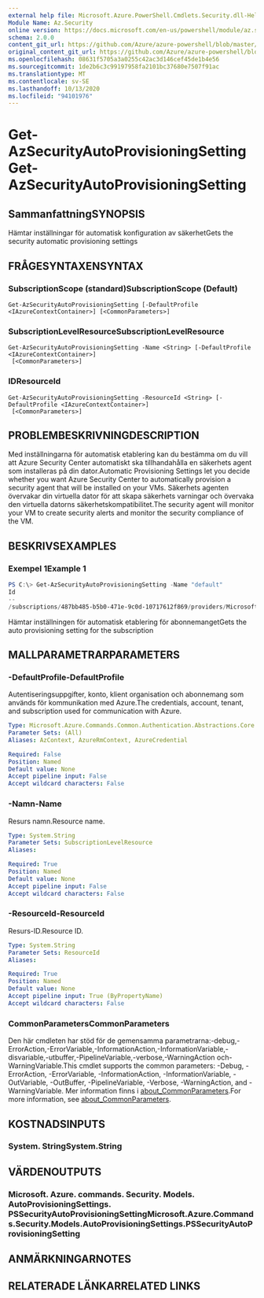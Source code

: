 ```yaml
---
external help file: Microsoft.Azure.PowerShell.Cmdlets.Security.dll-Help.xml
Module Name: Az.Security
online version: https://docs.microsoft.com/en-us/powershell/module/az.security/Get-AzSecurityAutoProvisioningSetting
schema: 2.0.0
content_git_url: https://github.com/Azure/azure-powershell/blob/master/src/Security/Security/help/Get-AzSecurityAutoProvisioningSetting.md
original_content_git_url: https://github.com/Azure/azure-powershell/blob/master/src/Security/Security/help/Get-AzSecurityAutoProvisioningSetting.md
ms.openlocfilehash: 08631f5705a3a0255c42ac3d146cef45de1b4e56
ms.sourcegitcommit: 1de2b6c3c99197958fa2101bc37680e7507f91ac
ms.translationtype: MT
ms.contentlocale: sv-SE
ms.lasthandoff: 10/13/2020
ms.locfileid: "94101976"
---
```

# <span data-ttu-id="3c2ba-101">Get-AzSecurityAutoProvisioningSetting</span><span class="sxs-lookup"><span data-stu-id="3c2ba-101">Get-AzSecurityAutoProvisioningSetting</span></span>

## <span data-ttu-id="3c2ba-102">Sammanfattning</span><span class="sxs-lookup"><span data-stu-id="3c2ba-102">SYNOPSIS</span></span>
<span data-ttu-id="3c2ba-103">Hämtar inställningar för automatisk konfiguration av säkerhet</span><span class="sxs-lookup"><span data-stu-id="3c2ba-103">Gets the security automatic provisioning settings</span></span>

## <span data-ttu-id="3c2ba-104">FRÅGESYNTAXEN</span><span class="sxs-lookup"><span data-stu-id="3c2ba-104">SYNTAX</span></span>

### <span data-ttu-id="3c2ba-105">SubscriptionScope (standard)</span><span class="sxs-lookup"><span data-stu-id="3c2ba-105">SubscriptionScope (Default)</span></span>
```
Get-AzSecurityAutoProvisioningSetting [-DefaultProfile <IAzureContextContainer>] [<CommonParameters>]
```

### <span data-ttu-id="3c2ba-106">SubscriptionLevelResource</span><span class="sxs-lookup"><span data-stu-id="3c2ba-106">SubscriptionLevelResource</span></span>
```
Get-AzSecurityAutoProvisioningSetting -Name <String> [-DefaultProfile <IAzureContextContainer>]
 [<CommonParameters>]
```

### <span data-ttu-id="3c2ba-107">ID</span><span class="sxs-lookup"><span data-stu-id="3c2ba-107">ResourceId</span></span>
```
Get-AzSecurityAutoProvisioningSetting -ResourceId <String> [-DefaultProfile <IAzureContextContainer>]
 [<CommonParameters>]
```

## <span data-ttu-id="3c2ba-108">PROBLEMBESKRIVNING</span><span class="sxs-lookup"><span data-stu-id="3c2ba-108">DESCRIPTION</span></span>
<span data-ttu-id="3c2ba-109">Med inställningarna för automatisk etablering kan du bestämma om du vill att Azure Security Center automatiskt ska tillhandahålla en säkerhets agent som installeras på din dator.</span><span class="sxs-lookup"><span data-stu-id="3c2ba-109">Automatic Provisioning Settings let you decide whether you want Azure Security Center to automatically provision a security agent that will be installed on your VMs.</span></span>
<span data-ttu-id="3c2ba-110">Säkerhets agenten övervakar din virtuella dator för att skapa säkerhets varningar och övervaka den virtuella datorns säkerhetskompatibilitet.</span><span class="sxs-lookup"><span data-stu-id="3c2ba-110">The security agent will monitor your VM to create security alerts and monitor the security compliance of the VM.</span></span>

## <span data-ttu-id="3c2ba-111">BESKRIVS</span><span class="sxs-lookup"><span data-stu-id="3c2ba-111">EXAMPLES</span></span>

### <span data-ttu-id="3c2ba-112">Exempel 1</span><span class="sxs-lookup"><span data-stu-id="3c2ba-112">Example 1</span></span>
```powershell
PS C:\> Get-AzSecurityAutoProvisioningSetting -Name "default"
Id                                                                                                                Name    AutoProvision
--                                                                                                                ----    -------------
/subscriptions/487bb485-b5b0-471e-9c0d-10717612f869/providers/Microsoft.Security/autoProvisioningSettings/default default On
```

<span data-ttu-id="3c2ba-113">Hämtar inställningen för automatisk etablering för abonnemanget</span><span class="sxs-lookup"><span data-stu-id="3c2ba-113">Gets the auto provisioning setting for the subscription</span></span>

## <span data-ttu-id="3c2ba-114">MALLPARAMETRAR</span><span class="sxs-lookup"><span data-stu-id="3c2ba-114">PARAMETERS</span></span>

### <span data-ttu-id="3c2ba-115">-DefaultProfile</span><span class="sxs-lookup"><span data-stu-id="3c2ba-115">-DefaultProfile</span></span>
<span data-ttu-id="3c2ba-116">Autentiseringsuppgifter, konto, klient organisation och abonnemang som används för kommunikation med Azure.</span><span class="sxs-lookup"><span data-stu-id="3c2ba-116">The credentials, account, tenant, and subscription used for communication with Azure.</span></span>

```yaml
Type: Microsoft.Azure.Commands.Common.Authentication.Abstractions.Core.IAzureContextContainer
Parameter Sets: (All)
Aliases: AzContext, AzureRmContext, AzureCredential

Required: False
Position: Named
Default value: None
Accept pipeline input: False
Accept wildcard characters: False
```

### <span data-ttu-id="3c2ba-117">-Namn</span><span class="sxs-lookup"><span data-stu-id="3c2ba-117">-Name</span></span>
<span data-ttu-id="3c2ba-118">Resurs namn.</span><span class="sxs-lookup"><span data-stu-id="3c2ba-118">Resource name.</span></span>

```yaml
Type: System.String
Parameter Sets: SubscriptionLevelResource
Aliases:

Required: True
Position: Named
Default value: None
Accept pipeline input: False
Accept wildcard characters: False
```

### <span data-ttu-id="3c2ba-119">-ResourceId</span><span class="sxs-lookup"><span data-stu-id="3c2ba-119">-ResourceId</span></span>
<span data-ttu-id="3c2ba-120">Resurs-ID.</span><span class="sxs-lookup"><span data-stu-id="3c2ba-120">Resource ID.</span></span>

```yaml
Type: System.String
Parameter Sets: ResourceId
Aliases:

Required: True
Position: Named
Default value: None
Accept pipeline input: True (ByPropertyName)
Accept wildcard characters: False
```

### <span data-ttu-id="3c2ba-121">CommonParameters</span><span class="sxs-lookup"><span data-stu-id="3c2ba-121">CommonParameters</span></span>
<span data-ttu-id="3c2ba-122">Den här cmdleten har stöd för de gemensamma parametrarna:-debug,-ErrorAction,-ErrorVariable,-InformationAction,-InformationVariable,-disvariable,-utbuffer,-PipelineVariable,-verbose,-WarningAction och-WarningVariable.</span><span class="sxs-lookup"><span data-stu-id="3c2ba-122">This cmdlet supports the common parameters: -Debug, -ErrorAction, -ErrorVariable, -InformationAction, -InformationVariable, -OutVariable, -OutBuffer, -PipelineVariable, -Verbose, -WarningAction, and -WarningVariable.</span></span> <span data-ttu-id="3c2ba-123">Mer information finns i [about_CommonParameters](http://go.microsoft.com/fwlink/?LinkID=113216).</span><span class="sxs-lookup"><span data-stu-id="3c2ba-123">For more information, see [about_CommonParameters](http://go.microsoft.com/fwlink/?LinkID=113216).</span></span>

## <span data-ttu-id="3c2ba-124">KOSTNADS</span><span class="sxs-lookup"><span data-stu-id="3c2ba-124">INPUTS</span></span>

### <span data-ttu-id="3c2ba-125">System. String</span><span class="sxs-lookup"><span data-stu-id="3c2ba-125">System.String</span></span>

## <span data-ttu-id="3c2ba-126">VÄRDEN</span><span class="sxs-lookup"><span data-stu-id="3c2ba-126">OUTPUTS</span></span>

### <span data-ttu-id="3c2ba-127">Microsoft. Azure. commands. Security. Models. AutoProvisioningSettings. PSSecurityAutoProvisioningSetting</span><span class="sxs-lookup"><span data-stu-id="3c2ba-127">Microsoft.Azure.Commands.Security.Models.AutoProvisioningSettings.PSSecurityAutoProvisioningSetting</span></span>

## <span data-ttu-id="3c2ba-128">ANMÄRKNINGAR</span><span class="sxs-lookup"><span data-stu-id="3c2ba-128">NOTES</span></span>

## <span data-ttu-id="3c2ba-129">RELATERADE LÄNKAR</span><span class="sxs-lookup"><span data-stu-id="3c2ba-129">RELATED LINKS</span></span>
